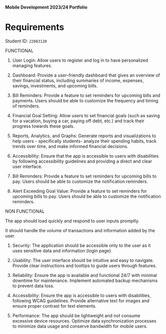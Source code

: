 **Mobile Development 2023/24 Portfolio**
# Requirements

Student ID: `22083120`


FUNCTIONAL

1. User Login: Allow users to register and log in to have personalized managing features. 

2. Dashboard: Provide a user-friendly dashboard that gives an overview of their financial status,      including summaries of income, expenses, savings, investments, and upcoming bills. 

3. Bill Reminders: Provide a feature to set reminders for upcoming bills and payments. Users should be able to customize the frequency and timing of reminders.

4. Financial Goal Setting: Allow users to set financial goals (such as saving for a vacation, buying a car, paying off debt, etc.) and track their progress towards these goals.  

5. Reports, Analytics, and Graphs: Generate reports and visualizations to help users - specifically students- analyze their spending habits, track trends over time, and make informed financial decisions.

6. Accessibility: Ensure that the app is accessible to users with disabilities by following accessibility guidelines and providing a direct and clear user interface. 

7. Bill Reminders: Provide a feature to set reminders for upcoming bills to pay. Users should be able to customize the notification reminders. 

8. Alert Exceeding Goal Value: Provide a feature to set reminders for upcoming bills to pay. Users should be able to customize the notification reminders. 


NON FUNCTIONAL

The app should load quickly and respond to user inputs promptly.

It should handle the volume of transactions and information added by the user.

1. Security: The application should be accessible only to the user as it uses sensitive data and information (login page)

2. Usability: The user interface should be intuitive and easy to navigate.
Provide clear instructions and tooltips to guide users through features.

3. Reliability: Ensure the app is available and functional 24/7 with minimal downtime for maintenance.
Implement automated backup mechanisms to prevent data loss.

4. Accessibility: Ensure the app is accessible to users with disabilities, following WCAG guidelines.
Provide alternative text for images and ensure proper contrast for text elements.

5. Performance: The app should be lightweight and not consume excessive device resources.
Optimize data synchronization processes to minimize data usage and conserve bandwidth for mobile users.



